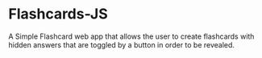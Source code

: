 # Flashcards-JS
A Simple Flashcard web app that allows the user to create flashcards with hidden answers that are toggled by a button in order to be revealed.
